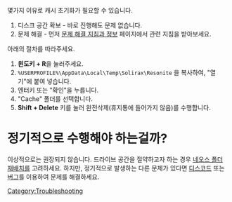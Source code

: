 <languages/> 몇가지 이유로 캐시 초기화가 필요할 수 있습니다.

1.  디스크 공간 확보 - 바로 진행해도 문제 없습니다.
2.  문제 해결 - 먼저 [문제 해결 지침과
    정보](:Category:Troubleshooting/ko "wikilink") 페이지에서 관련
    지침을 받아보세요.

아래의 절차를 따라주세요.

1.  **윈도키 + R**을 눌러주세요.
2.  `%USERPROFILE%\AppData\Local\Temp\Solirax\Resonite` 을 복사하여,
    "열기"에 붙여 넣습니다.
3.  엔터키 또는 "확인"을 누릅니다.
4.  "Cache" 폴더를 선택합니다.
5.  **Shift + Delete** 키를 눌러 완전삭제(휴지통에 들어가지 않음)를
    수행합니다.

# 정기적으로 수행해야 하는걸까?

이상적으로는 권장되지 않습니다. 드라이브 공간을 절약하고자 하는 경우
[네오스 폴더 재배치를](Relocate_Resonite_Folders/ko "wikilink")
고려하세요. 하지만, 정기적으로 발생하는 다른 문제가 있다면
[디스코드](https://discord.gg/Resonite) 또는
[버그](https://github.com/Resonite-Metaverse/ResonitePublic/issues/new?assignees=&labels=Bug&template=bug_report.yml)를
이용하여 문제를 해결하세요.

[Category:Troubleshooting](Category:Troubleshooting "wikilink")